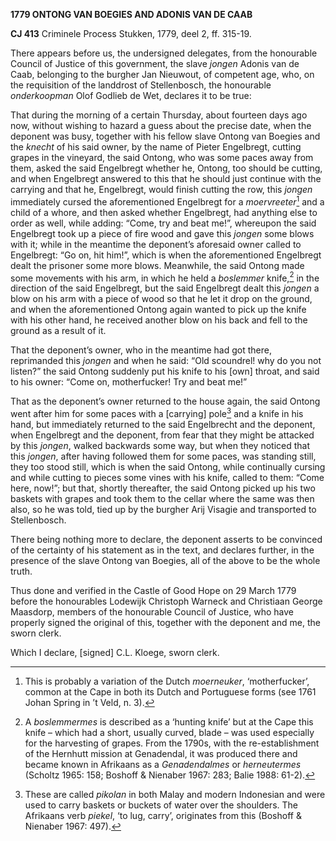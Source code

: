 **1779 ONTONG VAN BOEGIES AND ADONIS VAN DE CAAB**

**CJ 413** Criminele Process Stukken, 1779, deel 2, ff. 315-19.

There appears before us, the undersigned delegates, from the honourable
Council of Justice of this government, the slave *jongen* Adonis van de
Caab, belonging to the burgher Jan Nieuwout, of competent age, who, on
the requisition of the landdrost of Stellenbosch, the honourable
*onderkoopman* Olof Godlieb de Wet, declares it to be true:

That during the morning of a certain Thursday, about fourteen days ago
now, without wishing to hazard a guess about the precise date, when the
deponent was busy, together with his fellow slave Ontong van Boegies and
the *knecht* of his said owner, by the name of Pieter Engelbregt,
cutting grapes in the vineyard, the said Ontong, who was some paces away
from them, asked the said Engelbregt whether he, Ontong, too should be
cutting, and when Engelbregt answered to this that he should just
continue with the carrying and that he, Engelbregt, would finish cutting
the row, this *jongen* immediately cursed the aforementioned Engelbregt
for a *moervreeter*[^1] and a child of a whore, and then asked whether
Engelbregt, had anything else to order as well, while adding: “Come, try
and beat me!”, whereupon the said Engelbregt took up a piece of fire
wood and gave this *jongen* some blows with it; while in the meantime
the deponent’s aforesaid owner called to Engelbregt: “Go on, hit him!”,
which is when the aforementioned Engelbregt dealt the prisoner some more
blows. Meanwhile, the said Ontong made some movements with his arm, in
which he held a *boslemmer* knife,[^2] in the direction of the said
Engelbregt, but the said Engelbregt dealt this *jongen* a blow on his
arm with a piece of wood so that he let it drop on the ground, and when
the aforementioned Ontong again wanted to pick up the knife with his
other hand, he received another blow on his back and fell to the ground
as a result of it.

That the deponent’s owner, who in the meantime had got there,
reprimanded this *jongen* and when he said: “Old scoundrel! why do you
not listen?” the said Ontong suddenly put his knife to his \[own\]
throat, and said to his owner: “Come on, motherfucker! Try and beat me!”

That as the deponent’s owner returned to the house again, the said
Ontong went after him for some paces with a \[carrying\] pole[^3] and a
knife in his hand, but immediately returned to the said Engelbrecht and
the deponent, when Engelbregt and the deponent, from fear that they
might be attacked by this *jongen*, walked backwards some way, but when
they noticed that this *jongen*, after having followed them for some
paces, was standing still, they too stood still, which is when the said
Ontong, while continually cursing and while cutting to pieces some vines
with his knife, called to them: “Come here, now!”; but that, shortly
thereafter, the said Ontong picked up his two baskets with grapes and
took them to the cellar where the same was then also, so he was told,
tied up by the burgher Arij Visagie and transported to Stellenbosch.

There being nothing more to declare, the deponent asserts to be
convinced of the certainty of his statement as in the text, and declares
further, in the presence of the slave Ontong van Boegies, all of the
above to be the whole truth.

Thus done and verified in the Castle of Good Hope on 29 March 1779
before the honourables Lodewijk Christoph Warneck and Christiaan George
Maasdorp, members of the honourable Council of Justice, who have
properly signed the original of this, together with the deponent and me,
the sworn clerk.

Which I declare, \[signed\] C.L. Kloege, sworn clerk.

[^1]: This is probably a variation of the Dutch *moerneuker*,
    ‘motherfucker’, common at the Cape in both its Dutch and Portuguese
    forms (see 1761 Johan Spring in ’t Veld, n. 3).

[^2]: A *boslemmermes* is described as a ‘hunting knife’ but at the Cape
    this knife – which had a short, usually curved, blade – was used
    especially for the harvesting of grapes. From the 1790s, with the
    re-establishment of the Hernhutt mission at Genadendal, it was
    produced there and became known in Afrikaans as a *Genadendalmes* or
    *herneutermes* (Scholtz 1965: 158; Boshoff & Nienaber 1967: 283;
    Balie 1988: 61-2).

[^3]: These are called *pikolan* in both Malay and modern Indonesian and
    were used to carry baskets or buckets of water over the shoulders.
    The Afrikaans verb *piekel*, ‘to lug, carry’, originates from this
    (Boshoff & Nienaber 1967: 497).

